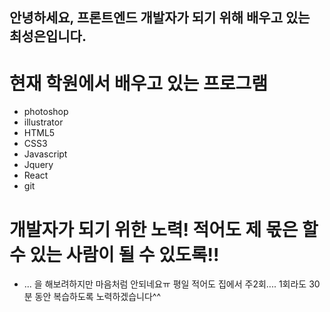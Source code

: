 ## 안녕하세요, 프론트엔드 개발자가 되기 위해 배우고 있는 최성은입니다.
# 현재 학원에서 배우고 있는 프로그램 
* photoshop
* illustrator
* HTML5
* CSS3
* Javascript
* Jquery
* React
* git

# 개발자가 되기 위한 노력! 적어도 제 몫은 할 수 있는 사람이 될 수 있도록!!
* ... 을 해보려하지만 마음처럼 안되네요ㅠ 평일 적어도 집에서 주2회.... 1회라도 30분 동안 복습하도록 노력하겠습니다^^
